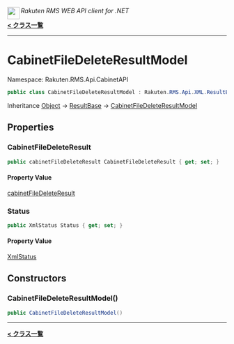 <img align="left" style="height: 2em;" src="https://webservice.rakuten.co.jp/favicon.ico"><em>Rakuten RMS WEB API client for .NET</em>

[**< クラス一覧**](./)
- - -

# CabinetFileDeleteResultModel

Namespace: Rakuten.RMS.Api.CabinetAPI

```csharp
public class CabinetFileDeleteResultModel : Rakuten.RMS.Api.XML.ResultBase
```

Inheritance [Object](https://docs.microsoft.com/en-us/dotnet/api/system.object) → [ResultBase](./rakuten.rms.api.xml.resultbase) → [CabinetFileDeleteResultModel](./rakuten.rms.api.cabinetapi.cabinetfiledeleteresultmodel)

## Properties

### <a id="properties-cabinetfiledeleteresult"/>**CabinetFileDeleteResult**

```csharp
public cabinetFileDeleteResult CabinetFileDeleteResult { get; set; }
```

#### Property Value

[cabinetFileDeleteResult](./rakuten.rms.api.cabinetapi.cabinetfiledeleteresultmodel.cabinetfiledeleteresult)<br>

### <a id="properties-status"/>**Status**

```csharp
public XmlStatus Status { get; set; }
```

#### Property Value

[XmlStatus](./rakuten.rms.api.xml.xmlstatus)<br>

## Constructors

### <a id="constructors-.ctor"/>**CabinetFileDeleteResultModel()**

```csharp
public CabinetFileDeleteResultModel()
```


- - -
[**< クラス一覧**](./)
